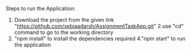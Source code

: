 Steps to run the Application:
1. Download the project from the given link	"https://github.com/xebiaadarsh/AssignmentTaskApp.git"
2.use "cd" command to go to the working directory
3. "npm install" to install the dependencies required
4."npm start" to run the application